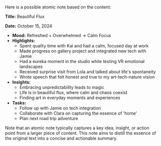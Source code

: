 Here is a possible atomic note based on the content:

**Title:** Beautiful Flux

**Date:** October 15, 2024

* **Mood:** Refreshed + Overwhelmed -> Calm Focus
* **Highlights:**
	+ Spent quality time with Kai and had a calm, focused day at work
	+ Made progress on gallery project and integrated new tech with Jamie
	+ Had a eureka moment in the studio while testing VR emotional landscapes
	+ Received surprise visit from Lola and talked about life's spontaneity
	+ Wrote speech that felt honest and true to my art-tech-nature vision
* **Insights:**
	+ Embracing unpredictability leads to magic
	+ Life is in beautiful flux, where calm and chaos coexist
	+ Finding art in everyday moments and experiences
* **Tasks:**
	+ Follow up with Jamie on tech integration
	+ Collaborate with Clara on capturing the essence of 'home'
	+ Plan next road trip adventure

Note that an atomic note typically captures a key idea, insight, or action point from a larger piece of content. This note aims to distill the essence of the original text into a concise and actionable summary.